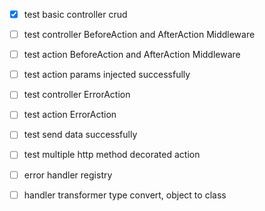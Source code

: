 - [x] test basic controller crud
- [ ] test controller BeforeAction and AfterAction Middleware
- [ ] test action BeforeAction and AfterAction Middleware
- [ ] test action params injected successfully
- [ ] test controller ErrorAction
- [ ] test action ErrorAction
- [ ] test send data successfully
- [ ] test multiple http method decorated action

- [ ] error handler registry
- [ ] handler transformer type convert, object to class